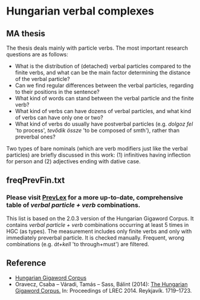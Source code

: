 # Hungarian verbal complexes
## MA thesis

The thesis deals mainly with particle verbs. The most important research questions are as follows:
- What is the distribution of (detached) verbal particles compared to the finite verbs, and what can be the main factor determining the distance of the verbal particle?
- Can we find regular differences between the verbal particles, regarding to their positions in the sentence?
- What kind of words can stand between the verbal particle and the finite verb?
- What kind of verbs can have dozens of verbal particles, and what kind of verbs can have only one or two?
- What kind of verbs do usually have postverbal particles (e.g. *dolgoz fel* 'to process', *tevődik össze* 'to be composed of smth'), rather than preverbal ones?

Two types of bare nominals (which are verb modifiers just like the verbal particles) are briefly discussed in this work: (1) infinitives having inflection for person and (2) adjectives ending with dative case.

## freqPrevFin.txt

### Please visit [PrevLex](https://github.com/kagnes/prevlex) for a more up-to-date, comprehensive table of _verbal particle + verb_ combinations.

This list is based on the 2.0.3 version of the Hungarian Gigaword Corpus. It contains _verbal particle + verb_ combinations occurring at least 5 times in HGC (as types). The measurement includes only finite verbs and only with immediately preverbal particle. It is checked manually. Frequent, wrong combinations (e.g. *át+kell* 'to through+must') are filtered.

## Reference

- [Hungarian Gigaword Corpus](http://clara.nytud.hu/mnsz2-dev/)
- Oravecz, Csaba – Váradi, Tamás – Sass, Bálint (2014):
[The Hungarian Gigaword Corpus.](http://www.lrec-conf.org/proceedings/lrec2014/pdf/681_Paper.pdf) In: Proceedings of LREC 2014. Reykjavík. 1719–1723.
